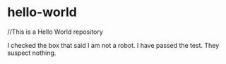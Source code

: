 # hello-world
//This is a Hello World repository

I checked the box that said I am not a robot.
I have passed the test.
They suspect nothing.
